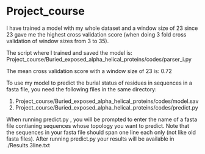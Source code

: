 # Project_course
I have trained a model with my whole dataset and a window size of 23 since 23 gave me the highest cross validation score (when doing 3 fold cross validation of window sizes from 3 to 35). 

The script where I trained and saved the model is: 
Project_course/Buried_exposed_alpha_helical_proteins/codes/parser_i.py

The mean cross validation score with a window size of 23 is: 0.72 

To use my model to predict the burial status of residues in sequences in a fasta file, you need the following files in the same directory:

1. Project_course/Buried_exposed_alpha_helical_proteins/codes/model.sav
2. Project_course/Buried_exposed_alpha_helical_proteins/codes/predict.py

When running predict.py , you will be prompted to enter the name of a fasta file contianing sequences whose topology you want to predict.
Note that the sequences in your fasta file should span one line each only (not like old fasta files).
After running predict.py your results will be available in ./Results.3line.txt

